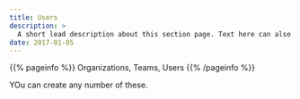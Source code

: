 ```yaml
---
title: Users
description: >
  A short lead description about this section page. Text here can also be **bold** or _italic_ and can even be split over multiple paragraphs.
date: 2017-01-05
---
```


{{% pageinfo %}}
Organizations, Teams, Users
{{% /pageinfo %}}

YOu can create any number of these.